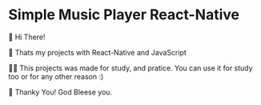 # Simple Music Player React-Native

👋 Hi There!


📱 Thats my projects with React-Native and JavaScript

👨‍💻 This projects was made for study, and pratice. You can use it for study too or for any other reason :)


👦 Thanky You! God Bleese you.
